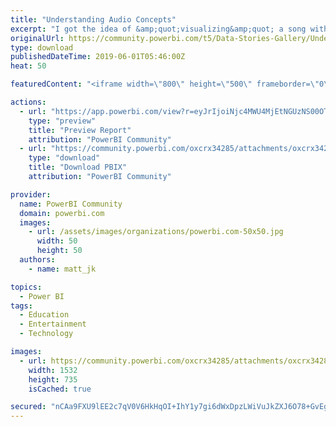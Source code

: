 ```yaml
---
title: "Understanding Audio Concepts"
excerpt: "I got the idea of &amp;quot;visualizing&amp;quot; a song with PBI while driving, and a song came on with a syncopated beat. For us who like and study music,"
originalUrl: https://community.powerbi.com/t5/Data-Stories-Gallery/Understanding-Audio-Concepts/m-p/704891
type: download
publishedDateTime: 2019-06-01T05:46:00Z
heat: 50

featuredContent: "<iframe width=\"800\" height=\"500\" frameborder=\"0\" src=\"https://app.powerbi.com/view?r=eyJrIjoiNjc4MWU4MjEtNGUzNS00OTI4LTkwYWUtY2VlODVhODY0YTlhIiwidCI6IjVlMTk5ZjVjLTYyYjItNDFiMS1hMjgxLTMxNWQzMWRmM2NlYiIsImMiOjJ9\"></iframe>"

actions:
  - url: "https://app.powerbi.com/view?r=eyJrIjoiNjc4MWU4MjEtNGUzNS00OTI4LTkwYWUtY2VlODVhODY0YTlhIiwidCI6IjVlMTk5ZjVjLTYyYjItNDFiMS1hMjgxLTMxNWQzMWRmM2NlYiIsImMiOjJ9"
    type: "preview"
    title: "Preview Report"
    attribution: "PowerBI Community"
  - url: "https://community.powerbi.com/oxcrx34285/attachments/oxcrx34285/DataStoriesGallery/2648/2/Syncopation%20and%20Rhythmic%20Displacement.pbix"
    type: "download"
    title: "Download PBIX"
    attribution: "PowerBI Community"

provider:
  name: PowerBI Community
  domain: powerbi.com
  images:
    - url: /assets/images/organizations/powerbi.com-50x50.jpg
      width: 50
      height: 50
  authors:
    - name: matt_jk

topics:
  - Power BI
tags:
  - Education
  - Entertainment
  - Technology

images:
  - url: https://community.powerbi.com/oxcrx34285/attachments/oxcrx34285/DataStoriesGallery/2648/1/thumbnail_image.jpg
    width: 1532
    height: 735
    isCached: true

secured: "nCAa9FXU9lEE2c7qV0V6HkHqOI+IhY1y7gi6dWxDpzLWiVuJkZXJ6O78+GvEg/ADr4nQIaqo0MYCojVohZyhWfva08d2GuIqbnCn7ROjFW0ZZxNJQmhf570nODQMACiWjrsGw8KGsHl3ZrqLRP6QyhYWMd/hykT9xVORn3tQoxCgQEePHJHwR0jLsoqGDGn2/d5ajkzpp+dLDem1dxrFIBQslHJ7Dta82BTPmANLtYmx+KwdVyTCHkpntyUIHA1wWYl7oxi+s1oqnaY7Go+BETSL7lQmIetu0izyuMTKDbcTwRLLbTP8TuQyCW3kB/x2r1hfBz4AKAhl/jRKEVFnl9dpzMbUebiElFeHzLKVNcWWznRsfRaX+pkX4PqRgs3fkEUkK2AiTu/PnEqH6IuaKQ==;W4SdmEp90LB5zWqyvsF/aA=="
---
```


